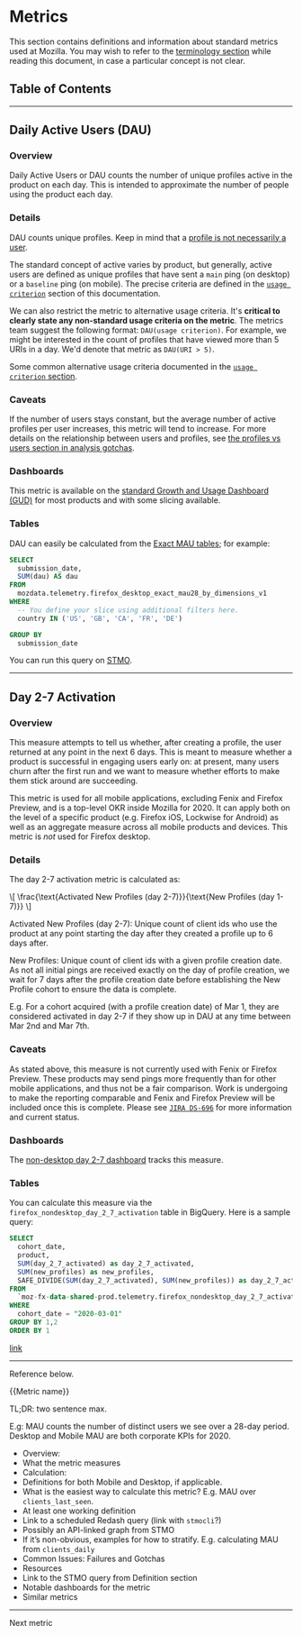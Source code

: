 # Metrics

This section contains definitions and information about standard metrics used at Mozilla. You may wish to refer to the [terminology section](../concepts/terminology.md) while reading this document, in case a particular concept is not clear.

## Table of Contents

<!-- toc -->

---

## Daily Active Users (DAU)

### Overview

Daily Active Users or DAU counts the number of unique profiles active in the product on each day. This is intended to approximate the number of people using the product each day.

### Details

DAU counts unique profiles. Keep in mind that a [profile is not necessarily a user](../concepts/analysis_gotchas.md#profiles-vs-users).

The standard concept of active varies by product, but generally, active users are defined as unique profiles that have sent a `main` ping (on desktop) or a `baseline` ping (on mobile). The precise criteria are defined in the [`usage criterion`](./usage.md) section of this documentation.

We can also restrict the metric to alternative usage criteria. It's **critical to clearly state any non-standard usage criteria on the metric**. The metrics team suggest the following format: `DAU(usage criterion)`. For example, we might be interested in the count of profiles that have viewed more than 5 URIs in a day. We'd denote that metric as `DAU(URI > 5)`.

Some common alternative usage criteria documented in the [`usage criterion` section](./usage.md).

### Caveats

If the number of users stays constant, but the average number of active profiles per user increases, this metric will tend to increase. For more details on the relationship between users and profiles, see [the profiles vs users section in analysis gotchas](../concepts/analysis_gotchas.md#profiles-vs-users).

### Dashboards

This metric is available on the [standard Growth and Usage Dashboard (GUD)](https://go.corp.mozilla.com/gud) for most products and with some slicing available.

### Tables

DAU can easily be calculated from the [Exact MAU tables](../datasets/bigquery/exact_mau/reference.md); for example:

```sql
SELECT
  submission_date,
  SUM(dau) AS dau
FROM
  mozdata.telemetry.firefox_desktop_exact_mau28_by_dimensions_v1
WHERE
  -- You define your slice using additional filters here.
  country IN ('US', 'GB', 'CA', 'FR', 'DE')

GROUP BY
  submission_date
```

You can run this query on [STMO](https://sql.telemetry.mozilla.org/queries/72012/source).

---

## Day 2-7 Activation

### Overview

This measure attempts to tell us whether, after creating a profile, the user returned at any point in the next 6 days. This is meant to measure whether a product is successful in engaging users early on: at present, many users churn after the first run and we want to measure whether efforts to make them stick around are succeeding.

This metric is used for all mobile applications, excluding Fenix and Firefox Preview, and is a top-level OKR inside Mozilla for 2020. It can apply both on the level of a specific product (e.g. Firefox iOS, Lockwise for Android) as well as an aggregate measure across all mobile products and devices. This metric is _not_ used for Firefox desktop.

### Details

The day 2-7 activation metric is calculated as:

\\[ \frac{\text{Activated New Profiles (day 2-7)}}{\text{New Profiles (day 1-7)}} \\]

Activated New Profiles (day 2-7): Unique count of client ids who use the product at any point starting the day after they created a profile up to 6 days after.

New Profiles: Unique count of client ids with a given profile creation date. As not all initial pings are received exactly on the day of profile creation, we wait for 7 days after the profile creation date before establishing the New Profile cohort to ensure the data is complete.

E.g. For a cohort acquired (with a profile creation date) of Mar 1, they are considered activated in day 2-7 if they show up in DAU at any time between Mar 2nd and Mar 7th.

### Caveats

As stated above, this measure is not currently used with Fenix or Firefox Preview. These products may send pings more frequently than for other mobile applications, and thus not be a fair comparison. Work is undergoing to make the reporting comparable and Fenix and Firefox Preview will be included once this is complete. Please see [`JIRA DS-696`](https://jira.mozilla.com/browse/DS-696) for more information and current status.

### Dashboards

The [non-desktop day 2-7 dashboard](https://datastudio.google.com/u/0/reporting/1L7dsFyqjT8XZHrYprYS-HCP5_k_gZGIb/page/0iERB) tracks this measure.

### Tables

You can calculate this measure via the `firefox_nondesktop_day_2_7_activation` table in BigQuery. Here is a sample query:

```sql
SELECT
  cohort_date,
  product,
  SUM(day_2_7_activated) as day_2_7_activated,
  SUM(new_profiles) as new_profiles,
  SAFE_DIVIDE(SUM(day_2_7_activated), SUM(new_profiles)) as day_2_7_activation
FROM
  `moz-fx-data-shared-prod.telemetry.firefox_nondesktop_day_2_7_activation`
WHERE
  cohort_date = "2020-03-01"
GROUP BY 1,2
ORDER BY 1
```

[link](https://sql.telemetry.mozilla.org/queries/72054/source)

---

Reference below.

{{Metric name}}

TL;DR: two sentence max.

E.g: MAU counts the number of distinct users we see over a 28-day period. Desktop and Mobile MAU are both corporate KPIs for 2020.

- Overview:
- What the metric measures
- Calculation:
- Definitions for both Mobile and Desktop, if applicable.
- What is the easiest way to calculate this metric? E.g. MAU over `clients_last_seen`.
- At least one working definition
- Link to a scheduled Redash query (link with `stmocli`?)
- Possibly an API-linked graph from STMO
- If it’s non-obvious, examples for how to stratify. E.g. calculating MAU from `clients_daily`
- Common Issues: Failures and Gotchas
- Resources
- Link to the STMO query from Definition section
- Notable dashboards for the metric
- Similar metrics

---

Next metric
